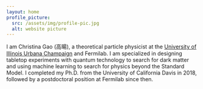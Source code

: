 ```yaml
---
layout: home
profile_picture:
  src: /assets/img/profile-pic.jpg
  alt: website picture
---
```


<p>
I am Christina Gao (高暘), a theoretical particle physicist at the <a href="https://illinois.edu">University of Illinois Urbana Champaign</a> and Fermilab. I am specialized in designing tabletop experiments with quantum technology to search for dark matter and using machine learning to search for physics beyond the Standard Model. I completed my Ph.D. from the University of California Davis in 2018, followed by a postdoctoral position at Fermilab since then. 
</p>
